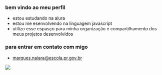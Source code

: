 ### bem vindo ao meu perfil



- estou estudando na  alura
- estou me esenvolvendo na linguagem javascript
- utilizo esse espasço para minha organização e compartilhamento dos meus projetos desenvolvidos

###  para entrar em contato com migo

-  marques.naiara@escola.pr.gov.br

![](https://media.tenor.com/1yK6x9hsVJ0AAAAi/yaseen1.gif)

